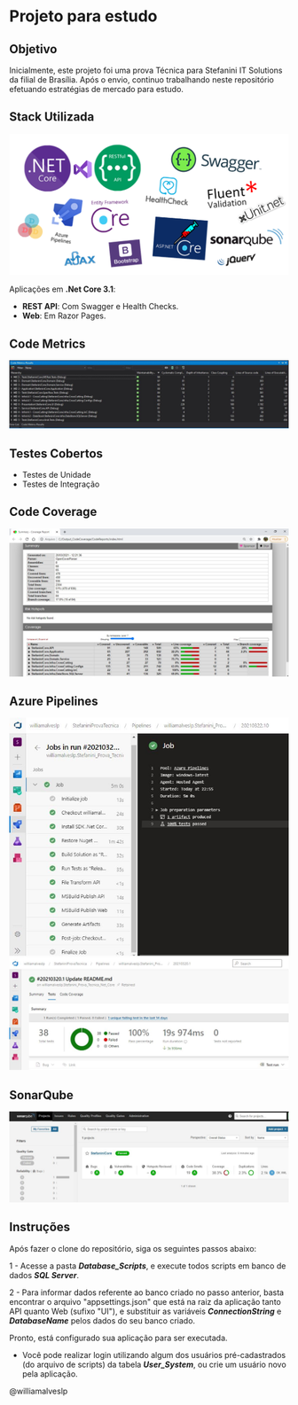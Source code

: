# Projeto para estudo

## Objetivo
Inicialmente, este projeto foi uma prova Técnica para Stefanini IT Solutions da filial de Brasília. Após o envio, continuo trabalhando neste repositório efetuando estratégias de mercado para estudo.

## Stack Utilizada

![](/Images_Stack_Templates/Template.png)

Aplicações em <b>.Net Core 3.1</b>:
- <b>REST API</b>: Com Swagger e Health Checks.
- <b>Web</b>: Em Razor Pages.

## Code Metrics
![](/Images_Stack_Templates/About_Code/CodeMetrics.JPG)

## Testes Cobertos
- Testes de Unidade
- Testes de Integração

## Code Coverage
![](/Images_Stack_Templates/About_Code/CodeCoverage.JPG)

## Azure Pipelines
![](/Images_Stack_Templates/About_Code/Build.JPG)
![](/Images_Stack_Templates/About_Code/Build_Result.JPG)

## SonarQube
![](/Images_Stack_Templates/About_Code/Sonar_Print.JPG)

## Instruções

Após fazer o clone do repositório, siga os seguintes passos abaixo:

1 - Acesse a pasta ***Database_Scripts***, e execute todos scripts em banco de dados ***SQL Server***.

2 - Para informar dados referente ao banco criado no passo anterior, basta encontrar o arquivo "appsettings.json" que está na raiz da aplicação tanto API quanto Web (sufixo "UI"), e substituir as variáveis ***ConnectionString*** e ***DatabaseName*** pelos dados do seu banco criado.

Pronto, está configurado sua aplicação para ser executada.

* Você pode realizar login utilizando algum dos usuários pré-cadastrados (do arquivo de scripts) da tabela ***User_System***, ou crie um usuário novo pela aplicação.

 @williamalveslp
